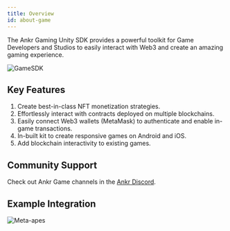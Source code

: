 ```yaml
---
title: Overview
id: about-game
---
```

 
The Ankr Gaming Unity SDK provides a powerful toolkit for Game Developers and Studios to easily interact with Web3 and create an amazing gaming experience. 

![GameSDK](@site/static/img/ankr-game.png)

## Key Features

1. Create best-in-class NFT monetization strategies.
2. Effortlessly interact with contracts deployed on multiple blockchains.
2. Easily connect Web3 wallets (MetaMask) to authenticate and enable in-game transactions.
3. In-built kit to create responsive games on Android and iOS. 
4. Add blockchain interactivity to existing games. 

## Community Support

Check out Ankr Game channels in the [Ankr Discord](https://discord.gg/uYaNu23Ww7).

## Example Integration

![Meta-apes](@site/static/img/meta-apes.png)



